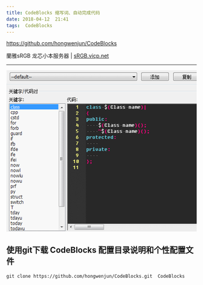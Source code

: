 ```yaml
---
title: CodeBlocks 缩写词、自动完成代码
date: 2018-04-12  21:41
tags:  CodeBlocks
---
```


https://github.com/hongwenjun/CodeBlocks

蘭雅sRGB 龙芯小本服务器 | [sRGB.vicp.net](http://sRGB.vicp.net)

---


![](/webp/cb/abbreviations.webp)


## 使用git下载  CodeBlocks 配置目录说明和个性配置文件
```
git clone https://github.com/hongwenjun/CodeBlocks.git  CodeBlocks

```
